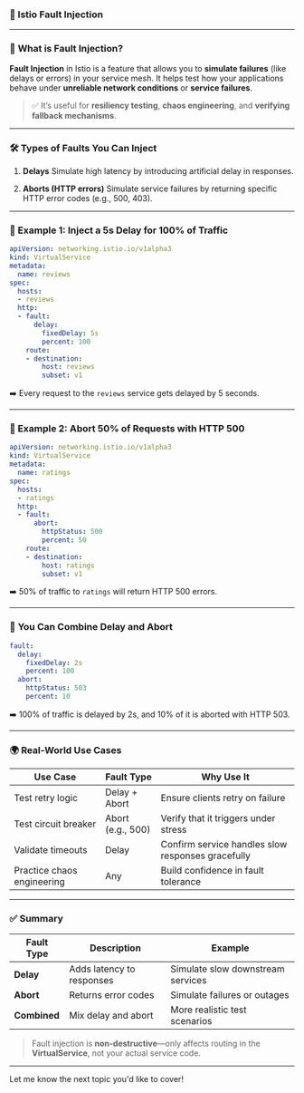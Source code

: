 ### 📌 Istio Fault Injection

---

### 🚧 **What is Fault Injection?**

**Fault Injection** in Istio is a feature that allows you to **simulate failures** (like delays or errors) in your service mesh. It helps test how your applications behave under **unreliable network conditions** or **service failures**.

> ✅ It’s useful for **resiliency testing**, **chaos engineering**, and **verifying fallback mechanisms**.

---

### 🛠️ **Types of Faults You Can Inject**

1. **Delays**
   Simulate high latency by introducing artificial delay in responses.

2. **Aborts (HTTP errors)**
   Simulate service failures by returning specific HTTP error codes (e.g., 500, 403).

---

### 🧪 Example 1: Inject a 5s Delay for 100% of Traffic

```yaml
apiVersion: networking.istio.io/v1alpha3
kind: VirtualService
metadata:
  name: reviews
spec:
  hosts:
  - reviews
  http:
  - fault:
      delay:
        fixedDelay: 5s
        percent: 100
    route:
    - destination:
        host: reviews
        subset: v1
```

➡️ Every request to the `reviews` service gets delayed by 5 seconds.

---

### 🧪 Example 2: Abort 50% of Requests with HTTP 500

```yaml
apiVersion: networking.istio.io/v1alpha3
kind: VirtualService
metadata:
  name: ratings
spec:
  hosts:
  - ratings
  http:
  - fault:
      abort:
        httpStatus: 500
        percent: 50
    route:
    - destination:
        host: ratings
        subset: v1
```

➡️ 50% of traffic to `ratings` will return HTTP 500 errors.

---

### 🔁 **You Can Combine Delay and Abort**

```yaml
fault:
  delay:
    fixedDelay: 2s
    percent: 100
  abort:
    httpStatus: 503
    percent: 10
```

➡️ 100% of traffic is delayed by 2s, and 10% of it is aborted with HTTP 503.

---

### 🌍 **Real-World Use Cases**

| Use Case                   | Fault Type        | Why Use It                                        |
| -------------------------- | ----------------- | ------------------------------------------------- |
| Test retry logic           | Delay + Abort     | Ensure clients retry on failure                   |
| Test circuit breaker       | Abort (e.g., 500) | Verify that it triggers under stress              |
| Validate timeouts          | Delay             | Confirm service handles slow responses gracefully |
| Practice chaos engineering | Any               | Build confidence in fault tolerance               |

---

### ✅ Summary

| Fault Type   | Description               | Example                           |
| ------------ | ------------------------- | --------------------------------- |
| **Delay**    | Adds latency to responses | Simulate slow downstream services |
| **Abort**    | Returns error codes       | Simulate failures or outages      |
| **Combined** | Mix delay and abort       | More realistic test scenarios     |

> Fault injection is **non-destructive**—only affects routing in the **VirtualService**, not your actual service code.

---

Let me know the next topic you'd like to cover!
